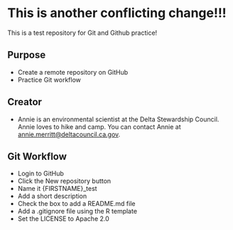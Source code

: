 # This is another conflicting change!!!
This is a test repository for Git and Github practice!
## Purpose
- Create a remote repository on GitHub
- Practice Git workflow 

## Creator
- Annie is an environmental scientist at the Delta Stewardship Council. Annie loves to hike and camp. You can contact Annie at [annie.merritt@deltacouncil.ca.gov](mailto:annie.merritt@deltacouncil.ca.gov).

## Git Workflow
- Login to GitHub
- Click the New repository button
- Name it {FIRSTNAME}_test
- Add a short description
- Check the box to add a README.md file
- Add a .gitignore file using the R template
- Set the LICENSE to Apache 2.0